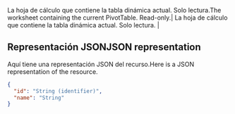 <span data-ttu-id="840b5-p103">La hoja de cálculo que contiene la tabla dinámica actual. Solo lectura.</span><span class="sxs-lookup"><span data-stu-id="840b5-p103">The worksheet containing the current PivotTable. Read-only.</span></span>| La hoja de cálculo que contiene la tabla dinámica actual. Solo lectura.   |

## <span data-ttu-id="840b5-136">Representación JSON</span><span class="sxs-lookup"><span data-stu-id="840b5-136">JSON representation</span></span>
<a id="json-representation" class="xliff"></a>
<span data-ttu-id="840b5-137">Aquí tiene una representación JSON del recurso.</span><span class="sxs-lookup"><span data-stu-id="840b5-137">Here is a JSON representation of the resource.</span></span>

<!-- {
  "blockType": "resource",
  "optionalProperties": [

  ],
  "@odata.type": "microsoft.graph.workbookPivotTable"
}-->

```json
{
  "id": "String (identifier)",
  "name": "String"
}

```
